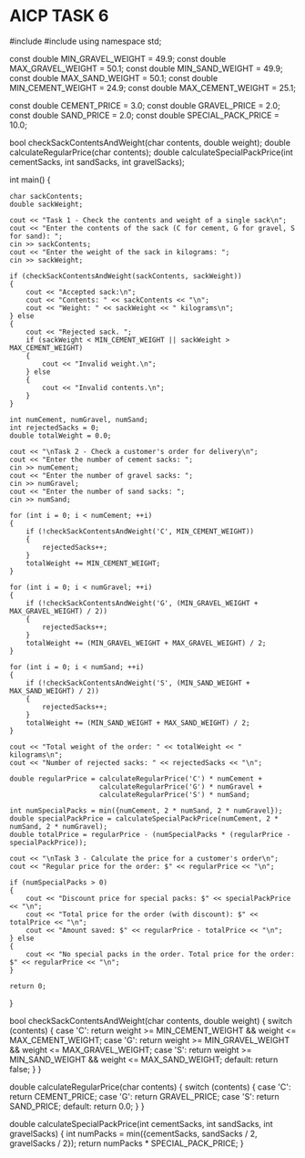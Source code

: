 # AICP TASK 6
#include <iostream>
#include <vector>
using namespace std;

const double MIN_GRAVEL_WEIGHT = 49.9;
const double MAX_GRAVEL_WEIGHT = 50.1;
const double MIN_SAND_WEIGHT = 49.9;
const double MAX_SAND_WEIGHT = 50.1;
const double MIN_CEMENT_WEIGHT = 24.9;
const double MAX_CEMENT_WEIGHT = 25.1;

const double CEMENT_PRICE = 3.0;
const double GRAVEL_PRICE = 2.0;
const double SAND_PRICE = 2.0;
const double SPECIAL_PACK_PRICE = 10.0;

bool checkSackContentsAndWeight(char contents, double weight);
double calculateRegularPrice(char contents);
double calculateSpecialPackPrice(int cementSacks, int sandSacks, int gravelSacks);

int main() 
{
    
    
    char sackContents;
    double sackWeight;

    cout << "Task 1 - Check the contents and weight of a single sack\n";
    cout << "Enter the contents of the sack (C for cement, G for gravel, S for sand): ";
    cin >> sackContents;
    cout << "Enter the weight of the sack in kilograms: ";
    cin >> sackWeight;

    if (checkSackContentsAndWeight(sackContents, sackWeight)) 
	{
        cout << "Accepted sack:\n";
        cout << "Contents: " << sackContents << "\n";
        cout << "Weight: " << sackWeight << " kilograms\n";
    } else 
	{
        cout << "Rejected sack. ";
        if (sackWeight < MIN_CEMENT_WEIGHT || sackWeight > MAX_CEMENT_WEIGHT) 
		{
            cout << "Invalid weight.\n";
        } else 
		{
            cout << "Invalid contents.\n";
        }
    }

    int numCement, numGravel, numSand;
    int rejectedSacks = 0;
    double totalWeight = 0.0;

    cout << "\nTask 2 - Check a customer's order for delivery\n";
    cout << "Enter the number of cement sacks: ";
    cin >> numCement;
    cout << "Enter the number of gravel sacks: ";
    cin >> numGravel;
    cout << "Enter the number of sand sacks: ";
    cin >> numSand;

    for (int i = 0; i < numCement; ++i) 
	{
        if (!checkSackContentsAndWeight('C', MIN_CEMENT_WEIGHT)) 
		{
            rejectedSacks++;
        }
        totalWeight += MIN_CEMENT_WEIGHT;
    }

    for (int i = 0; i < numGravel; ++i) 
	{
        if (!checkSackContentsAndWeight('G', (MIN_GRAVEL_WEIGHT + MAX_GRAVEL_WEIGHT) / 2)) 
		{
            rejectedSacks++;
        }
        totalWeight += (MIN_GRAVEL_WEIGHT + MAX_GRAVEL_WEIGHT) / 2;
    }

    for (int i = 0; i < numSand; ++i) 
	{
        if (!checkSackContentsAndWeight('S', (MIN_SAND_WEIGHT + MAX_SAND_WEIGHT) / 2)) 
		{
            rejectedSacks++;
        }
        totalWeight += (MIN_SAND_WEIGHT + MAX_SAND_WEIGHT) / 2;
    }

    cout << "Total weight of the order: " << totalWeight << " kilograms\n";
    cout << "Number of rejected sacks: " << rejectedSacks << "\n";

    double regularPrice = calculateRegularPrice('C') * numCement +
                          calculateRegularPrice('G') * numGravel +
                          calculateRegularPrice('S') * numSand;

    int numSpecialPacks = min({numCement, 2 * numSand, 2 * numGravel});
    double specialPackPrice = calculateSpecialPackPrice(numCement, 2 * numSand, 2 * numGravel);
    double totalPrice = regularPrice - (numSpecialPacks * (regularPrice - specialPackPrice));

    cout << "\nTask 3 - Calculate the price for a customer's order\n";
    cout << "Regular price for the order: $" << regularPrice << "\n";

    if (numSpecialPacks > 0) 
	{
        cout << "Discount price for special packs: $" << specialPackPrice << "\n";
        cout << "Total price for the order (with discount): $" << totalPrice << "\n";
        cout << "Amount saved: $" << regularPrice - totalPrice << "\n";
    } else 
	{
        cout << "No special packs in the order. Total price for the order: $" << regularPrice << "\n";
    }

    return 0;
}

bool checkSackContentsAndWeight(char contents, double weight) 
{
    switch (contents) 
	{
        case 'C':
            return weight >= MIN_CEMENT_WEIGHT && weight <= MAX_CEMENT_WEIGHT;
        case 'G':
            return weight >= MIN_GRAVEL_WEIGHT && weight <= MAX_GRAVEL_WEIGHT;
        case 'S':
            return weight >= MIN_SAND_WEIGHT && weight <= MAX_SAND_WEIGHT;
        default:
            return false;
    }
}

double calculateRegularPrice(char contents) 
{
    switch (contents) 
	{
        case 'C':
            return CEMENT_PRICE;
        case 'G':
            return GRAVEL_PRICE;
        case 'S':
            return SAND_PRICE;
        default:
            return 0.0;
    }
}

double calculateSpecialPackPrice(int cementSacks, int sandSacks, int gravelSacks) 
{
    int numPacks = min({cementSacks, sandSacks / 2, gravelSacks / 2});
    return numPacks * SPECIAL_PACK_PRICE;
}
 
